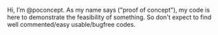 Hi, I’m @poconcept. As my name says ("proof of concept"), my code is here to demonstrate the feasibility of something. So don't expect to find well commented/easy usable/bugfree codes.

<!---
poconcept/poconcept is a ✨ special ✨ repository because its `README.md` (this file) appears on your GitHub profile.
You can click the Preview link to take a look at your changes.
--->
